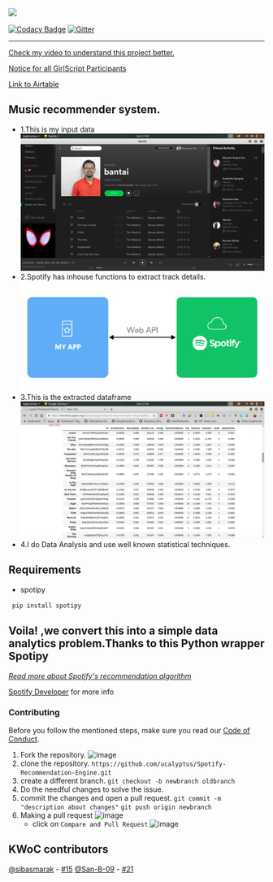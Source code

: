 ![](https://ucalyptus.github.io/Spotify-Recommendation-Engine/spotify.gif)

[![Codacy Badge](https://api.codacy.com/project/badge/Grade/c08201afb65c40f4a67469d475831f63)](https://app.codacy.com/manual/ucalyptus/Spotify-Recommendation-Engine?utm_source=github.com&utm_medium=referral&utm_content=ucalyptus/Spotify-Recommendation-Engine&utm_campaign=Badge_Grade_Dashboard)
[![Gitter](https://badges.gitter.im/Join%20Chat.svg)](https://gitter.im/Spotify-Recommendation-Engine/community?utm_source=badge&utm_medium=badge&utm_campaign=pr-badge&utm_content=badge)

***
[Check my video to understand this project better.](https://www.youtube.com/watch?v=otrW8brCAiU)

[Notice for all GirlScript Participants](https://ucalyptus.github.io/Spotify-Recommendation-Engine/GirlScript)

[Link to Airtable](https://airtable.com/invite/l?inviteId=invYlgWtL001UpYE0&inviteToken=b930dca34625379ef91468f366329a692e890bcf716dea14dd510aaebc5af5b1)

## Music recommender system.

- 1.This is my input data
![This is my playlist I feed it to ](images/playlist_screenshot.png)
- 2.Spotify has inhouse functions to  extract track details.
![After I use Spotify API to fetch tracks and arrange it into a df ](images/web-api.png)
- 3.This is the extracted dataframe
![Dataframe](images/dataframe_screenshot.png)
- 4.I do Data Analysis and use well known statistical techniques.

## Requirements
* spotipy
```bash
 pip install spotipy
```
## Voila! ,we convert this into a simple data analytics problem.Thanks to this Python wrapper Spotipy


*[Read more about Spotify's recommendation algorithm](Implicit-Matrix-Factorization.md)*

[Spotify Developer](https://beta.developer.spotify.com/documentation/web-api/) for more info  



### Contributing
Before you follow the mentioned steps, make sure you read our [Code of Conduct](https://github.com/ucalyptus/Spotify-Recommendation-Engine/blob/master/CODE_OF_CONDUCT.md).

 1. Fork the repository.
![image](https://user-images.githubusercontent.com/41269164/70219309-9a3eca80-176a-11ea-8a4d-1bd701d07314.png)
 2. clone the repository.
	`https://github.com/ucalyptus/Spotify-Recommendation-Engine.git`
 3. create a different branch.
	`git checkout -b newbranch oldbranch`
 4. Do the needful changes to solve the issue.
 5. commit the changes and open a pull request.
	`git commit -m "description about changes"`
	`git push origin newbranch`
 6. Making a pull request
![image](https://user-images.githubusercontent.com/41269164/70219707-47194780-176b-11ea-96c2-d0c401ddb1e0.png)
	* click on `Compare and Pull Request`
![image](https://user-images.githubusercontent.com/41269164/70219836-8d6ea680-176b-11ea-81d5-549093bf0954.png)


## KWoC contributors
[@sibasmarak](http://github.com/sibasmarak) - [#15](https://github.com/ucalyptus/Spotify-Recommendation-Engine/pull/15)
[@San-B-09](https://github.com/San-B-09) - [#21](https://github.com/ucalyptus/Spotify-Recommendation-Engine/pull/21)
